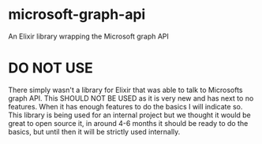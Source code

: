 # microsoft-graph-api

An Elixir library wrapping the Microsoft graph API
# DO NOT USE
There simply wasn't a library for Elixir that was able to talk to Microsofts graph API. This SHOULD NOT BE USED as it is very new and has next to no features. When it has enough features to do the basics I will indicate so. 
This library is being used for an internal project but we thought it would be great to open source it, in around 4-6 months it should be ready to do the basics, but until then it will be strictly used internally.
